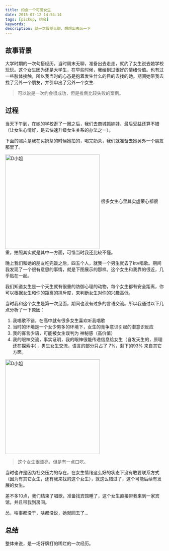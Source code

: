 ```yaml
---
title: 约会一个可爱女生
date: 2015-07-12 14:54:14
tags: [pickup, 约会]
keywords:
description: 就一次假期无聊，想想出去玩一下
---
```


## 故事背景

大学时期的一次勾搭经历，当时周末无聊，准备出去走走，就约了女生说去她学校玩玩。这个女生因为还是大学生，在早些时候，我给到过很好的情绪价值。也有过一些肢体接触，所以我当时的心态是抱着发生什么的目的去找的她。期间她带我去找了另外一个朋友，并引申出了另外一个女生.
> 可以说是一次约会很成功，但是推倒比较失败的案例。

## 过程

当天下午到，在她的学校逛了一圈之后，我们去商城抓娃娃，最后受益还算不错（让女生心情好，是去快速升级女生关系的办法之一）。

下面的照片是我在买奶茶的时候她拍的，喝完奶茶，我们就准备去她另外一个朋友那里了。

<img src="/img/gallery/2015-07-01.jpeg" width="300" alt="D小姐" align=center />
很多女生心里其实虚荣心都很重，拍照其实就是其中一方面，可惜当时我还比较不懂。

晚上我们和她的朋友吃完饭之后，四五个人，就我一个男生就去了ktv唱歌。期间我发现了一个很有意思的事情，就是下图展示的那样。这个女生和我靠的很近，几乎贴在一起。

我们知道女生是一个天生就有很重的防御心理的动物，每个女生都有安全距离，你可以根据女生和你的距离的排斥度，来判断女生对你的兴趣高低。

当时我和这个女生是第一次见面，期间也没有过多的言语交流。所以我通过以下几点分析了一下原因：

1. 我唱歌不错，在高中就有很多女生喜欢听我唱歌
2. 当时的环境是一个女少男多的环境下，女生的竞争意识引起的潜意识反应
3. 我的寡言少语，可能被女生误判为 神秘感（高价值）
4. 我的眼神交流，事实证明，我的眼神很能传递信息给女生（自发天生的，原理还在探索中），男生女生交流，语言的部分只占了 7%，剩下的93% 来自其它方面。

<img src="/img/gallery/2015-05-01.jpeg" width="300" alt="D小姐" align=center />

> 这个女生很漂亮，但是有一点口吃。

当时也许是因为社交压力的存在，在女生情绪这么好的状态下没有敢要联系方式（因为有其它女生，还有我来找的这个女生），就这么错过了，这个可能后续有发展的女生。

差不多10点，我们结束了唱歌，准备找宾馆睡了，这个女生直接带我来到一家宾馆，并且带我到房间。

怂，啥事都没干，啥都没说，她就回去了...

## 总结

整体来说，是一场好牌打的稀烂的一次经历。